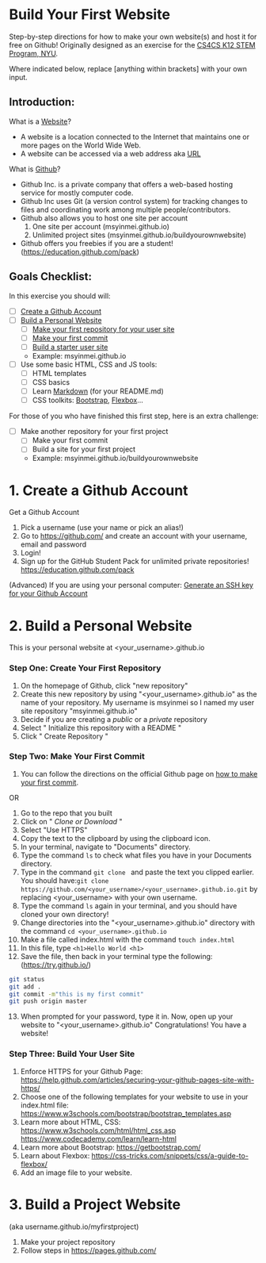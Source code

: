 # Build Your First Website

Step-by-step directions for how to make your own website(s) and host it for free on Github!
Originally designed as an exercise for the [CS4CS K12 STEM Program, NYU](http://engineering.nyu.edu/k12stem/cs4cs/). 

Where indicated below, replace [anything within brackets] with your own input. 

## Introduction: 

What is a [Website](https://en.wikipedia.org/wiki/Website)? 

- A website is a location connected to the Internet that maintains one or more pages on the World Wide Web. 
- A website can be accessed via a web address aka [URL](https://en.wikipedia.org/wiki/URL)

What is [Github](https://en.wikipedia.org/wiki/GitHub)? 

- Github Inc. is a private company that offers a web-based hosting service for mostly computer code. 
- Github Inc uses Git (a version control system) for tracking changes to files and coordinating work among multiple people/contributors. 
- Github also allows you to host one site per account
  1) One site per account (msyinmei.github.io)
  2) Unlimited project sites (msyinmei.github.io/buildyourownwebsite)
- Github offers you freebies if you are a student! (https://education.github.com/pack)

## Goals Checklist:

In this exercise you should will:

- [ ] [Create a Github Account](#1-create-a-github-account)
- [ ] [Build a Personal Website](#2-build-a-personal-website)
  - [ ] [Make your first repository for your user site](#step-one-create-your-first-repository)
  - [ ] [Make your first commit](#step-two-make-your-first-commit)
  - [ ] [Build a starter user site](#step-three-build-your-user-site)
  - Example: msyinmei.github.io
- [ ] Use some basic HTML, CSS and JS tools:
  - [ ] HTML templates
  - [ ] CSS basics
  - [ ] Learn [Markdown](https://daringfireball.net/projects/markdown/basics) (for your README.md)
  - [ ] CSS toolkits: [Bootstrap](https://getbootstrap.com/), [Flexbox](https://css-tricks.com/snippets/css/a-guide-to-flexbox/)...

For those of you who have finished this first step, here is an extra challenge:

- [ ] Make another repository for your first project
  - [ ] Make your first commit
  - [ ] Build a site for your first project 
  - Example: msyinmei.github.io/buildyourownwebsite


# 1. Create a Github Account
Get a Github Account
1. Pick a username (use your name or pick an alias!)
2. Go to https://github.com/ and create an account with your username, email and password
3. Login!
4. Sign up for the GitHub Student Pack for unlimited private repositories! https://education.github.com/pack 

(Advanced) If you are using your personal computer: [Generate an SSH key for your Github Account](https://help.github.com/articles/connecting-to-github-with-ssh/)

# 2. Build a Personal Website
This is your personal website at <your_username>.github.io

### Step One: Create Your First Repository
1. On the homepage of Github, click "new repository"
2. Create this new repository by using "<your_username>.github.io" as the name of your repository. My username is msyinmei so I named my user site repository "msyinmei.github.io"
3. Decide if you are creating a *public* or a *private* repository
4. Select " Initialize this repository with a README "
5. Click " Create Repository "

### Step Two: Make Your First Commit
1. You can follow the directions on the official Github page on [how to make your first commit](https://help.github.com/articles/create-a-repo/#commit-your-first-change). 

OR

1. Go to the repo that you built
2. Click on " *Clone or Download* "
3. Select "Use HTTPS"
4. Copy the text to the clipboard by using the clipboard icon.
5. In your terminal, navigate to "Documents" directory. 
6. Type the command `ls` to check what files you have in your Documents directory.
7. Type in the command `git clone ` and paste the text you clipped earlier. 
You should have:`git clone https://github.com/<your_username>/<your_username>.github.io.git` by replacing <your_username> with your own username. 
8. Type the command `ls` again in your terminal, and you should have cloned your own directory! 
9. Change directories into the  "<your_username>.github.io" directory with the command `cd <your_username>.github.io` 
10. Make a file called index.html with the command `touch index.html`
11. In this file, type `<h1>Hello World <h1>`
12. Save the file, then back in your terminal type the following: (https://try.github.io/)
  
  ```sh
  git status
  git add .
  git commit -m"this is my first commit" 
  git push origin master
  ```
13. When prompted for your password, type it in.
Now, open up your website to "<your_username>.github.io" 
Congratulations! You have a website!

### Step Three: Build Your User Site
1. Enforce HTTPS for your Github Page: https://help.github.com/articles/securing-your-github-pages-site-with-https/
2. Choose one of the following templates for your website to use in your index.html file: 
https://www.w3schools.com/bootstrap/bootstrap_templates.asp 
3. Learn more about HTML, CSS: 
  https://www.w3schools.com/html/html_css.asp 
  https://www.codecademy.com/learn/learn-html
4. Learn more about Bootstrap: https://getbootstrap.com/
5. Learn about Flexbox: https://css-tricks.com/snippets/css/a-guide-to-flexbox/ 
6. Add an image file to your website. 

# 3. Build a Project Website
(aka username.github.io/myfirstproject)
1. Make your project repository
2. Follow steps in https://pages.github.com/ 
